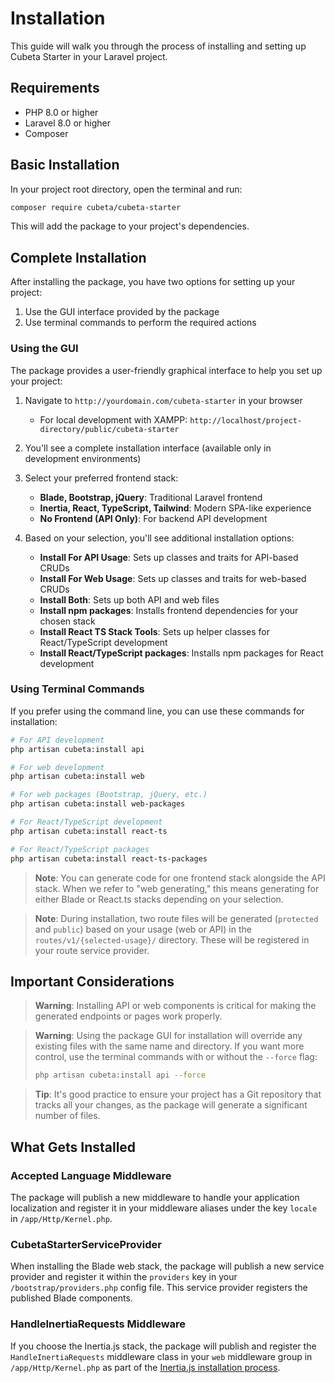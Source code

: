 # Installation

This guide will walk you through the process of installing and setting up Cubeta Starter in your Laravel project.

## Requirements

- PHP 8.0 or higher
- Laravel 8.0 or higher
- Composer

## Basic Installation

In your project root directory, open the terminal and run:

```bash
composer require cubeta/cubeta-starter
```

This will add the package to your project's dependencies.

## Complete Installation

After installing the package, you have two options for setting up your project:

1. Use the GUI interface provided by the package
2. Use terminal commands to perform the required actions

### Using the GUI

The package provides a user-friendly graphical interface to help you set up your project:

1. Navigate to `http://yourdomain.com/cubeta-starter` in your browser
   - For local development with XAMPP: `http://localhost/project-directory/public/cubeta-starter`

2. You'll see a complete installation interface (available only in development environments)

3. Select your preferred frontend stack:
   - **Blade, Bootstrap, jQuery**: Traditional Laravel frontend
   - **Inertia, React, TypeScript, Tailwind**: Modern SPA-like experience
   - **No Frontend (API Only)**: For backend API development

4. Based on your selection, you'll see additional installation options:
   - **Install For API Usage**: Sets up classes and traits for API-based CRUDs
   - **Install For Web Usage**: Sets up classes and traits for web-based CRUDs
   - **Install Both**: Sets up both API and web files
   - **Install npm packages**: Installs frontend dependencies for your chosen stack
   - **Install React TS Stack Tools**: Sets up helper classes for React/TypeScript development
   - **Install React/TypeScript packages**: Installs npm packages for React development

### Using Terminal Commands

If you prefer using the command line, you can use these commands for installation:

```bash
# For API development
php artisan cubeta:install api

# For web development
php artisan cubeta:install web

# For web packages (Bootstrap, jQuery, etc.)
php artisan cubeta:install web-packages

# For React/TypeScript development
php artisan cubeta:install react-ts

# For React/TypeScript packages
php artisan cubeta:install react-ts-packages
```

> **Note**: You can generate code for one frontend stack alongside the API stack. When we refer to "web generating," this means generating for either Blade or React.ts stacks depending on your selection.

> **Note**: During installation, two route files will be generated (`protected` and `public`) based on your usage (web or API) in the `routes/v1/{selected-usage}/` directory. These will be registered in your route service provider.

## Important Considerations

> **Warning**: Installing API or web components is critical for making the generated endpoints or pages work properly.

> **Warning**: Using the package GUI for installation will override any existing files with the same name and directory. If you want more control, use the terminal commands with or without the `--force` flag:
> ```bash
> php artisan cubeta:install api --force
> ```

> **Tip**: It's good practice to ensure your project has a Git repository that tracks all your changes, as the package will generate a significant number of files.

## What Gets Installed

### Accepted Language Middleware

The package will publish a new middleware to handle your application localization and register it in your middleware aliases under the key `locale` in `/app/Http/Kernel.php`.

### CubetaStarterServiceProvider

When installing the Blade web stack, the package will publish a new service provider and register it within the `providers` key in your `/bootstrap/providers.php` config file. This service provider registers the published Blade components.

### HandleInertiaRequests Middleware

If you choose the Inertia.js stack, the package will publish and register the `HandleInertiaRequests` middleware class in your `web` middleware group in `/app/Http/Kernel.php` as part of the [Inertia.js installation process](https://inertiajs.com/server-side-setup#middleware).
